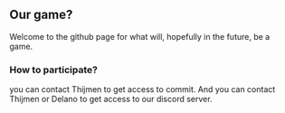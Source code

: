 ## Our game?

Welcome to the github page for what will, hopefully in the future, be a game.

### How to participate?

you can contact Thijmen to get access to commit. And you can contact Thijmen or Delano to get access to our discord server.
